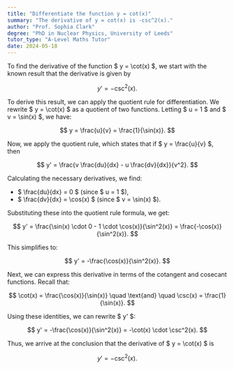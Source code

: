 ```yaml
---
title: "Differentiate the function y = cot(x)"
summary: "The derivative of y = cot(x) is -csc^2(x)."
author: "Prof. Sophia Clark"
degree: "PhD in Nuclear Physics, University of Leeds"
tutor_type: "A-Level Maths Tutor"
date: 2024-05-18
---
```


To find the derivative of the function $ y = \cot(x) $, we start with the known result that the derivative is given by 

$$
y' = -\csc^2(x).
$$

To derive this result, we can apply the quotient rule for differentiation. We rewrite $ y = \cot(x) $ as a quotient of two functions. Letting $ u = 1 $ and $ v = \sin(x) $, we have:

$$
y = \frac{u}{v} = \frac{1}{\sin(x)}.
$$

Now, we apply the quotient rule, which states that if $ y = \frac{u}{v} $, then 

$$
y' = \frac{v \frac{du}{dx} - u \frac{dv}{dx}}{v^2}.
$$

Calculating the necessary derivatives, we find:

- $ \frac{du}{dx} = 0 $ (since $ u = 1 $),
- $ \frac{dv}{dx} = \cos(x) $ (since $ v = \sin(x) $).

Substituting these into the quotient rule formula, we get:

$$
y' = \frac{\sin(x) \cdot 0 - 1 \cdot \cos(x)}{\sin^2(x)} = \frac{-\cos(x)}{\sin^2(x)}.
$$

This simplifies to:

$$
y' = -\frac{\cos(x)}{\sin^2(x)}.
$$

Next, we can express this derivative in terms of the cotangent and cosecant functions. Recall that:

$$
\cot(x) = \frac{\cos(x)}{\sin(x)} \quad \text{and} \quad \csc(x) = \frac{1}{\sin(x)}.
$$

Using these identities, we can rewrite $ y' $:

$$
y' = -\frac{\cos(x)}{\sin^2(x)} = -\cot(x) \cdot \csc^2(x).
$$

Thus, we arrive at the conclusion that the derivative of $ y = \cot(x) $ is 

$$
y' = -\csc^2(x).
$$
    